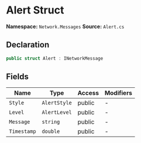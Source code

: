 # Alert Struct

**Namespace:** `Network.Messages`
**Source:** `Alert.cs`

## Declaration

```csharp
public struct Alert : INetworkMessage
```

## Fields

| Name | Type | Access | Modifiers |
|------|------|--------|-----------|
| `Style` | `AlertStyle` | public | - |
| `Level` | `AlertLevel` | public | - |
| `Message` | `string` | public | - |
| `Timestamp` | `double` | public | - |

